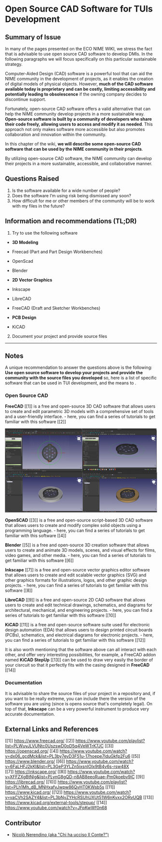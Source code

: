 <!-- Copy this template to add a new topic. Replace text in {brackets} with your content. -->
<!-- Template created for ECO_NIME wiki entries by Johnny Sullivan -->

# Open Source CAD Software for TUIs Development

<!-- replace 'Template' with short title; this will be page title when published -->

## Summary of Issue

In many of the pages presented on the ECO NIME WIKI, we stress the fact that is advisable to use open source CAD software to develop DMIs. In the following paragraphs we will focus specifically on this particular sustainable strategy.

Computer-Aided Design (CAD) software is a powerful tool that can aid the NIME community in the development of projects, as it enables the creation of digital models of physical objects. However, **much of the CAD software available today is proprietary and can be costly, limiting accessibility and potentially leading to obsolescence** if the owning company decides to discontinue support.

Fortunately, open-source CAD software offers a valid alternative that can help the NIME community develop projects in a more sustainable way. **Open-source software is built by a community of developers who share their code freely, allowing users to access and modify it as needed**. This approach not only makes software more accessible but also promotes collaboration and innovation within the community.

In this chapter of the wiki, **we will describe some open-source CAD software that can be used by the NIME community in their projects**. 

By utilizing open-source CAD software, the NIME community can develop their projects in a more sustainable, accessible, and collaborative manner.

## Questions Raised

1. Is the software available for a wide number of people?
2. Does the software I’m using risk being dismissed any soon? 
3. How difficult for me or other members of the community will be to work with my files in the future?

## Information and recommendations (TL;DR)

1. Try to use the following software

- **3D Modeling**
 - Freecad (Part and Part Design Workbenches)
 - OpenScad 
 - Blender

- **2D Vector Graphics**

 - Inkscape 
 - LibreCAD  
 - FreeCAD (Draft and Sketcher Workbenches)

- **PCB Design**

 - KiCAD 


2. Document your project and provide source files 

----

## Notes

A unique recommendation to answer the questions above is the following: **Use open source software to develop your projects and provide the community with the source files you developed** so, here is a list of specific software that can be used in TUI development, and the means to .


### Open Source CAD

**FreeCAD** [[1]] is a free and open-source 3D CAD software that allows users to create and edit parametric 3D models with a comprehensive set of tools and a user-friendly interface. - here, you can find a series of tutorials to get familiar with this software [[2]]

![alt text](media/freecadsceenshot1.png "3D model in FreeCAD")


**OpenSCAD** [[3]] is a free and open-source script-based 3D CAD software that allows users to create and modify complex solid objects using a programming language. - here, you can find a series of tutorials to get familiar with this software [[4]]

**Blender** [[5]] is a free and open-source 3D creation software that allows users to create and animate 3D models, scenes, and visual effects for films, video 
games, and other media. - here, you can find a series of tutorials to get familiar with this software [[6]]

**Inkscape** [[7]] is a free and open-source vector graphics editor software that allows users to create and edit scalable vector graphics (SVG) and other graphics formats for illustrations, logos, and other graphic design projects. - here, you can find a series of tutorials to get familiar with this software [[8]]

**LibreCAD** [[9]] is a free and open-source 2D CAD software that allows users to create and edit technical drawings, schematics, and diagrams for architectural, mechanical, and engineering projects. - here, you can find a series of tutorials to get familiar with this software [[10]]

**KiCAD** [[11]] is a free and open-source software suite used for electronic design automation (EDA) that allows users to design printed circuit boards (PCBs), schematics, and electrical diagrams for electronic projects. - here, you can find a series of tutorials to get familiar with this software [[12]]

It is also worth mentioning that the software above can all interact with each other, and offer very interesting possibilities, for example, a FreeCAD addon named **KiCAD StepUp** [[13]] can be used to draw very easily the border of your cisrcuit so that it perfectly fits with the casing designed in **FreeCAD** [[14]]


### Documentation

It is advisable to share the source files of your project in a repository and, if you want to be really extreme, you can include there the version of the software you are using (since is opens source that's completely legal).
On top of that, **Inkscape** can be a very powerful instrument to produce very accurate documentation. 





## External Links and References

[[1]] https://www.freecad.org/
[[2]] https://www.youtube.com/playlist?list=PLWuyJLVUNtc0UszswD0oD5q4VeWTrK7JC
[[3]] https://openscad.org/
[[4]] https://www.youtube.com/watch?v=dx06_gcdMck&list=PL3by7evD3F51u-17hoepe7IduGkfp2Fu6
[[5]] https://www.blender.org/ 
[[6]] https://www.youtube.com/watch?v=6FaLHFJ2kKI&list=PL3GeP3YLZn5ixsnIOIx9tB4v6s-rsw48X  
[[7]] https://inkscape.org/
[[8]] https://www.youtube.com/watch?v=XFFZXgBtNlg&list=PLynG8gQD-n8AB8eeoRuae-Pm0koebv9iC
[[9]] https://librecad.org/
[[10]] https://www.youtube.com/playlist?list=PLh1Mh_dB_MNHxafvJwpw86QvHT0KWsb5s
[[11]] https://www.kicad.org/
[[12]] https://www.youtube.com/watch?v=vaCVh2SAZY4&list=PL3bNyZYHcRSUhUXUt51W6nKvxx2ORvUQB 
[[13]] https://www.kicad.org/external-tools/stepup/ 
[[14]] https://www.youtube.com/watch?v=JFpKwWf0n68 







## Contributor

* [Nicolò Nerendino (aka "Chi ha ucciso Il Conte?")](https://chihauccisoilconte.eu/)

